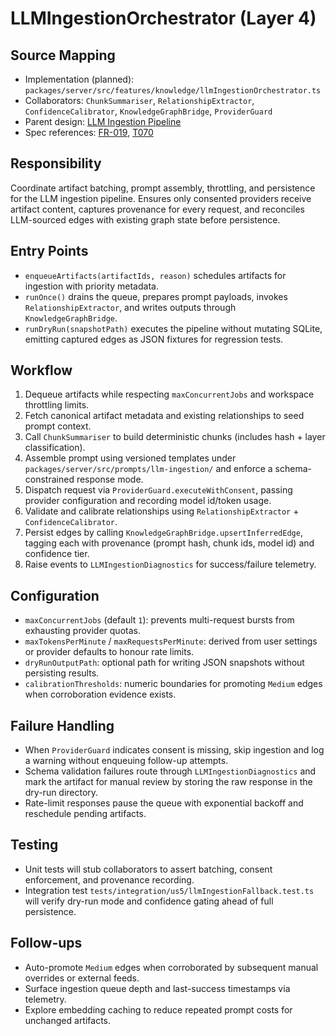# LLMIngestionOrchestrator (Layer 4)

## Source Mapping
- Implementation (planned): `packages/server/src/features/knowledge/llmIngestionOrchestrator.ts`
- Collaborators: `ChunkSummariser`, `RelationshipExtractor`, `ConfidenceCalibrator`, `KnowledgeGraphBridge`, `ProviderGuard`
- Parent design: [LLM Ingestion Pipeline](../../layer-3/llm-ingestion-pipeline.mdmd.md)
- Spec references: [FR-019](../../../specs/001-link-aware-diagnostics/spec.md#functional-requirements), [T070](../../../specs/001-link-aware-diagnostics/tasks.md)

## Responsibility
Coordinate artifact batching, prompt assembly, throttling, and persistence for the LLM ingestion pipeline. Ensures only consented providers receive artifact content, captures provenance for every request, and reconciles LLM-sourced edges with existing graph state before persistence.

## Entry Points
- `enqueueArtifacts(artifactIds, reason)` schedules artifacts for ingestion with priority metadata.
- `runOnce()` drains the queue, prepares prompt payloads, invokes `RelationshipExtractor`, and writes outputs through `KnowledgeGraphBridge`.
- `runDryRun(snapshotPath)` executes the pipeline without mutating SQLite, emitting captured edges as JSON fixtures for regression tests.

## Workflow
1. Dequeue artifacts while respecting `maxConcurrentJobs` and workspace throttling limits.
2. Fetch canonical artifact metadata and existing relationships to seed prompt context.
3. Call `ChunkSummariser` to build deterministic chunks (includes hash + layer classification).
4. Assemble prompt using versioned templates under `packages/server/src/prompts/llm-ingestion/` and enforce a schema-constrained response mode.
5. Dispatch request via `ProviderGuard.executeWithConsent`, passing provider configuration and recording model id/token usage.
6. Validate and calibrate relationships using `RelationshipExtractor` + `ConfidenceCalibrator`.
7. Persist edges by calling `KnowledgeGraphBridge.upsertInferredEdge`, tagging each with provenance (prompt hash, chunk ids, model id) and confidence tier.
8. Raise events to `LLMIngestionDiagnostics` for success/failure telemetry.

## Configuration
- `maxConcurrentJobs` (default `1`): prevents multi-request bursts from exhausting provider quotas.
- `maxTokensPerMinute` / `maxRequestsPerMinute`: derived from user settings or provider defaults to honour rate limits.
- `dryRunOutputPath`: optional path for writing JSON snapshots without persisting results.
- `calibrationThresholds`: numeric boundaries for promoting `Medium` edges when corroboration evidence exists.

## Failure Handling
- When `ProviderGuard` indicates consent is missing, skip ingestion and log a warning without enqueuing follow-up attempts.
- Schema validation failures route through `LLMIngestionDiagnostics` and mark the artifact for manual review by storing the raw response in the dry-run directory.
- Rate-limit responses pause the queue with exponential backoff and reschedule pending artifacts.

## Testing
- Unit tests will stub collaborators to assert batching, consent enforcement, and provenance recording.
- Integration test `tests/integration/us5/llmIngestionFallback.test.ts` will verify dry-run mode and confidence gating ahead of full persistence.

## Follow-ups
- Auto-promote `Medium` edges when corroborated by subsequent manual overrides or external feeds.
- Surface ingestion queue depth and last-success timestamps via telemetry.
- Explore embedding caching to reduce repeated prompt costs for unchanged artifacts.
